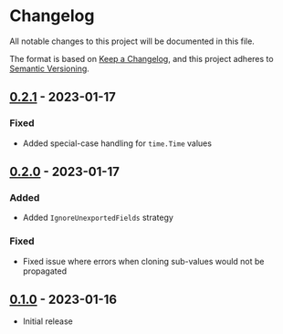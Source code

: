 # Changelog

All notable changes to this project will be documented in this file.

The format is based on [Keep a Changelog], and this project adheres to
[Semantic Versioning].

<!-- references -->

[keep a changelog]: https://keepachangelog.com/en/1.0.0/
[semantic versioning]: https://semver.org/spec/v2.0.0.html

## [0.2.1] - 2023-01-17

### Fixed

- Added special-case handling for `time.Time` values

## [0.2.0] - 2023-01-17

### Added

- Added `IgnoreUnexportedFields` strategy

### Fixed

- Fixed issue where errors when cloning sub-values would not be propagated

## [0.1.0] - 2023-01-16

- Initial release

<!-- references -->

[unreleased]: https://github.com/dogmatiq/dyad
[0.1.0]: https://github.com/dogmatiq/dyad/releases/tag/v0.1.0
[0.2.0]: https://github.com/dogmatiq/dyad/releases/tag/v0.2.0
[0.2.1]: https://github.com/dogmatiq/dyad/releases/tag/v0.2.1

<!-- version template
## [0.0.1] - YYYY-MM-DD

### Added
### Changed
### Deprecated
### Removed
### Fixed
### Security
-->
